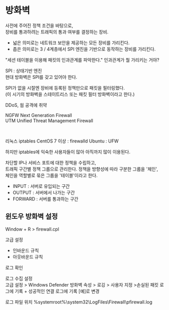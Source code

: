 
# **방화벽**
사전에 주어진 정책 조건을 바탕으로,  
장비를 통과하려는 트래픽의 통과 여부를 결정하는 장비.  

- 넓은 의미로는 네트워크 보안을 제공하는 모든 장비를 가리킨다. 
- 좁은 의미로는 3 / 4계층에서 SPI 엔진을 기반으로 동작하는 장비를 가리킨다.

"세션 테이블을 이용해 패킷의 인과관계를 파악한다."
인과관계가 뭘 가리키는 거야?

SPI : 상태기반 엔진  
현대 방화벽은 SPI를 갖고 있어야 한다.

SPI가 없을 시절엔 장비에 등록된 정책만으로 패킷을 필터링했다.    
(이 시기의 방화벽을 스테이트리스 또는 패킷 필터 방화벽이라고 한다.)

DDoS, 웜 공격에 취약

NGFW Next Generation Firewall  
UTM Unified Threat Management Firewall

&nbsp;

리눅스 iptables
CentOS 7 이상 : firewalld
Ubuntu : UFW

하지만 iptables에 익숙한 사용자들이 많아 아직까지 많이 이용된다.    

차단할 IP나 서비스 포트에 대한 정책을 수립하고,   
트래픽 구간별 정책 그룹으로 관리한다.
정책을 방향성에 따라 구분한 그룹을 '체인',  
체인을 역할별로 묶은 그룹을 '테이블'이라고 한다.

- INPUT : 서버로 유입되는 구간
- OUTPUT : 서버에서 나가는 구간
- FORWARD : 서버를 통과하는 구간



## **윈도우 방화벽 설정**

Window + R > firewall.cpl

고급 설정 
- 인바운드 규칙
- 아웃바운드 규칙

로그 확인   

로그 수집 설정  
고급 설정 > Windows Defender 방화벽 속성 > 로깅 > 사용자 지정 >손실된 패킷 로그에 기록 + 성공적인 연결 로그에 기록 [예]로 변경  

로그 파일 위치
%systemroot%\system32\LogFiles\Firewall\pfirewall.log